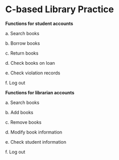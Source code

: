 # C-based Library Practice

**Functions for student accounts**

a. Search books

b. Borrow books

c. Return books

d. Check books on loan

e. Check violation records

f. Log out <br/>

**Functions for librarian accounts**

a. Search books

b. Add books

c. Remove books

d. Modify book information

e. Check student information

f. Log out
